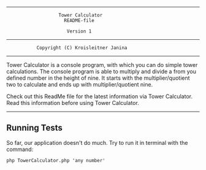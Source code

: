 ------------------------------------------------------------------------
                       Tower Calculator  
                         README-file           

                          Version 1
------------------------------------------------------------------------
               Copyright (C) Kroisleitner Janina
________________________________________________________________________

Tower Calculator is a console program, with which you can do simple tower calculations. The console program is able to multiply and divide a from you defined number in the height of nine. It starts with the multiplier/quotient two to calculate and ends up with multiplier/quotient nine.

Check out this ReadMe file for the latest information
via Tower Calculator.
Read this information before using Tower Calculator.
________________________________________________________________________

Running Tests
--------

So far, our application doesn't do much. Try to run it in terminal with the command:

``` php TowerCalculator.php 'any number' ```
